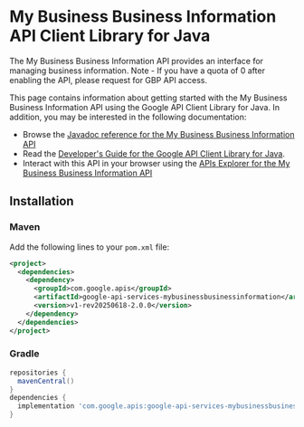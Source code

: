 # My Business Business Information API Client Library for Java

The My Business Business Information API provides an interface for managing business information. Note - If you have a quota of 0 after enabling the API, please request for GBP API access.

This page contains information about getting started with the My Business Business Information API
using the Google API Client Library for Java. In addition, you may be interested
in the following documentation:

* Browse the [Javadoc reference for the My Business Business Information API][javadoc]
* Read the [Developer's Guide for the Google API Client Library for Java][google-api-client].
* Interact with this API in your browser using the [APIs Explorer for the My Business Business Information API][api-explorer]

## Installation

### Maven

Add the following lines to your `pom.xml` file:

```xml
<project>
  <dependencies>
    <dependency>
      <groupId>com.google.apis</groupId>
      <artifactId>google-api-services-mybusinessbusinessinformation</artifactId>
      <version>v1-rev20250618-2.0.0</version>
    </dependency>
  </dependencies>
</project>
```

### Gradle

```gradle
repositories {
  mavenCentral()
}
dependencies {
  implementation 'com.google.apis:google-api-services-mybusinessbusinessinformation:v1-rev20250618-2.0.0'
}
```

[javadoc]: https://googleapis.dev/java/google-api-services-mybusinessbusinessinformation/latest/index.html
[google-api-client]: https://github.com/googleapis/google-api-java-client/
[api-explorer]: https://developers.google.com/apis-explorer/#p/mybusinessbusinessinformation/v1/
